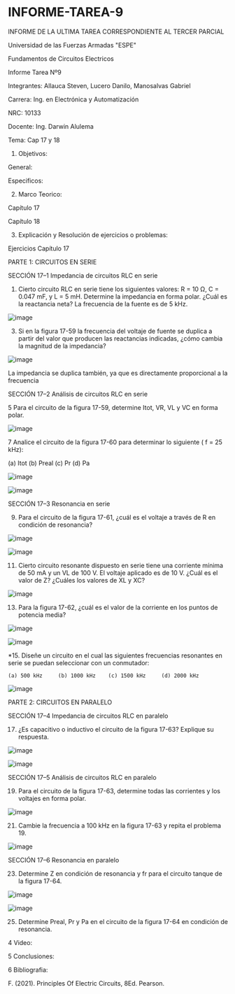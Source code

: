# INFORME-TAREA-9

INFORME DE LA ULTIMA TAREA CORRESPONDIENTE AL TERCER PARCIAL 

Universidad de las Fuerzas Armadas "ESPE"

Fundamentos de Circuitos Electricos

Informe Tarea Nº9

Integrantes: Allauca Steven, Lucero Danilo, Manosalvas Gabriel

Carrera: Ing. en Electrónica y Automatización

NRC: 10133

Docente: Ing. Darwin Alulema

Tema: Cap 17 y 18

1. Objetivos:

General:


Especificos:


2. Marco Teorico:

Capítulo 17


Capítulo 18



3. Explicación y Resolución de ejercicios o problemas:


Ejercicios Capítulo 17

PARTE 1: CIRCUITOS EN SERIE

SECCIÓN 17–1 Impedancia de circuitos RLC en serie

1. Cierto circuito RLC en serie tiene los siguientes valores: R = 10 Ω, C = 0.047 mF, y L = 5 mH. Determine la impedancia en forma polar. ¿Cuál es la reactancia neta? La frecuencia de la fuente es de 5 kHz.

![image](https://user-images.githubusercontent.com/93210648/155029969-50da32ad-59b9-40de-a148-b432d86c265c.png)



3. Si en la figura 17-59 la frecuencia del voltaje de fuente se duplica a partir del valor que producen las reactancias indicadas, ¿cómo cambia la magnitud de la impedancia?

![image](https://user-images.githubusercontent.com/93210648/155017333-ae3eab95-7140-4a2b-ba2b-28cf87442a6c.png)

La impedancia se duplica también, ya que es directamente proporcional a la frecuencia


SECCIÓN 17–2 Análisis de circuitos RLC en serie

5  Para el circuito de la figura 17-59, determine Itot, VR, VL y VC en forma polar.

![image](https://user-images.githubusercontent.com/93210648/155442685-8f645da7-68ab-40d7-9df5-fbbd0a5df061.png)


7   Analice el circuito de la figura 17-60 para determinar lo siguiente ( f = 25 kHz):

   (a) Itot     (b) Preal     (c) Pr      (d) Pa   
   
   
   
 ![image](https://user-images.githubusercontent.com/93210648/155018383-1ca2ea56-7fe2-4ac7-bb0a-c393e8137fc5.png)
 
 ![image](https://user-images.githubusercontent.com/93210648/155456336-1d1ce8cb-14fb-484b-9651-48ff9d6dd663.png)

 
SECCIÓN 17–3 Resonancia en serie
 
9. Para el circuito de la figura 17-61, ¿cuál es el voltaje a través de R en condición de resonancia?

![image](https://user-images.githubusercontent.com/93210648/155019801-bd0e8591-a043-4db2-9752-a51867608e67.png)

![image](https://user-images.githubusercontent.com/93210648/155457672-77663c89-d633-4160-999a-3d825a42ff49.png)


11. Cierto circuito resonante dispuesto en serie tiene una corriente mínima de 50 mA y un VL de 100 V. El voltaje aplicado es de 10 V. ¿Cuál es el valor de Z? ¿Cuáles los valores de XL y XC?

![image](https://user-images.githubusercontent.com/93210648/155458790-9605e3c0-5e34-4add-acaa-e4f1460e79de.png)


13. Para la figura 17-62, ¿cuál es el valor de la corriente en los puntos de potencia media?

![image](https://user-images.githubusercontent.com/93210648/155020238-53d4538d-c826-46c6-b716-7594c0e001df.png)

![image](https://user-images.githubusercontent.com/93210648/155459680-c97a6b75-0d2a-44ff-a6a7-f9f3c4a7992f.png)


*15. Diseñe un circuito en el cual las siguientes frecuencias resonantes en serie se puedan seleccionar con un conmutador:

    (a) 500 kHz     (b) 1000 kHz    (c) 1500 kHz     (d) 2000 kHz
    
    
![image](https://user-images.githubusercontent.com/93210648/155459782-9d3ad7aa-8690-49f6-8b3c-1fa3ddb4655e.png)

 
 
PARTE 2: CIRCUITOS EN PARALELO

SECCIÓN 17–4 Impedancia de circuitos RLC en paralelo 

17. ¿Es capacitivo o inductivo el circuito de la figura 17-63? Explique su respuesta.

![image](https://user-images.githubusercontent.com/93210648/155021460-e0cc04f6-1dfe-43a0-84f9-cbaa5732f2f5.png)


![image](https://user-images.githubusercontent.com/93210648/155460795-42ea9425-ea87-4450-aa4e-eaf5c9a4176c.png)

SECCIÓN 17–5 Análisis de circuitos RLC en paralelo

19. Para el circuito de la figura 17-63, determine todas las corrientes y los voltajes en forma polar.

![image](https://user-images.githubusercontent.com/93210648/155461536-153d7160-b570-48d6-be4b-001d8631c118.png)




21. Cambie la frecuencia a 100 kHz en la figura 17-63 y repita el problema 19.

![image](https://user-images.githubusercontent.com/93210648/155516273-bbacd271-c39d-4a20-98ff-0409152e98d0.png)



SECCIÓN 17–6 Resonancia en paralelo

23. Determine Z en condición de resonancia y fr para el circuito tanque de la figura 17-64.

![image](https://user-images.githubusercontent.com/93210648/155021653-1cfd27d0-6b30-494e-a06b-70297816cbb9.png)

![image](https://user-images.githubusercontent.com/93210648/155518553-f00f1606-e35f-47f9-a4e8-738f0c5d687d.png)


25. Determine Preal, Pr y Pa en el circuito de la figura 17-64 en condición de resonancia.




4 Video:




5  Conclusiones:



6 Bibliografia:

F. (2021). Principles Of Electric Circuits, 8Ed. Pearson.   
   





